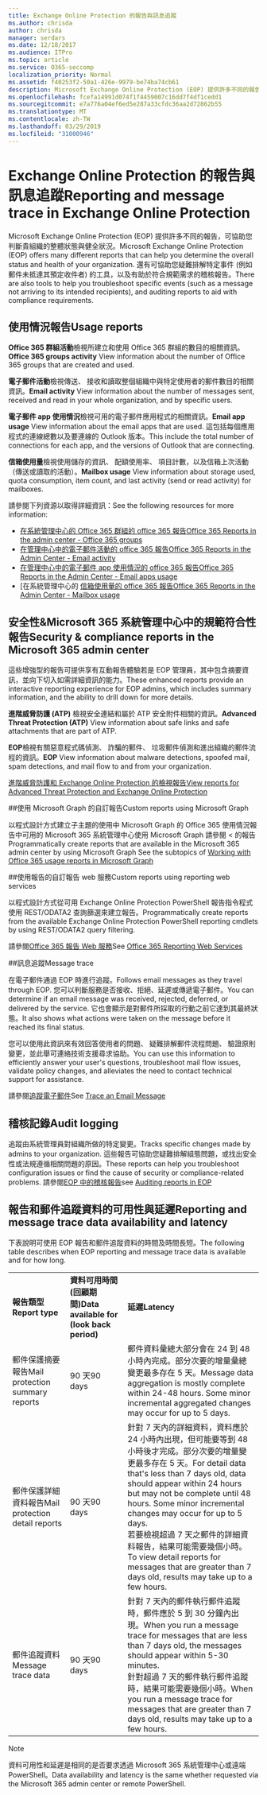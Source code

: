 ```yaml
---
title: Exchange Online Protection 的報告與訊息追蹤
ms.author: chrisda
author: chrisda
manager: serdars
ms.date: 12/18/2017
ms.audience: ITPro
ms.topic: article
ms.service: O365-seccomp
localization_priority: Normal
ms.assetid: f40253f2-50a1-426e-9979-be74ba74cb61
description: Microsoft Exchange Online Protection (EOP) 提供許多不同的報告，可協助您判斷貴組織的整體狀態與健全狀況。還有可協助您疑難排解特定事件 (例如郵件未抵達其預定收件者) 的工具，以及有助於符合規範需求的稽核報告。下表將說明 EOP 系統管理員可以使用的報告和疑難排解工具。
ms.openlocfilehash: fcefa14991d074f1f4459007c16dd7f4df1cedd1
ms.sourcegitcommit: e7a776a04ef6ed5e287a33cfdc36aa2d72862b55
ms.translationtype: MT
ms.contentlocale: zh-TW
ms.lasthandoff: 03/29/2019
ms.locfileid: "31000946"
---
```

# <a name="reporting-and-message-trace-in-exchange-online-protection"></a><span data-ttu-id="81425-105">Exchange Online Protection 的報告與訊息追蹤</span><span class="sxs-lookup"><span data-stu-id="81425-105">Reporting and message trace in Exchange Online Protection</span></span>

<span data-ttu-id="81425-106">Microsoft Exchange Online Protection (EOP) 提供許多不同的報告，可協助您判斷貴組織的整體狀態與健全狀況。</span><span class="sxs-lookup"><span data-stu-id="81425-106">Microsoft Exchange Online Protection (EOP) offers many different reports that can help you determine the overall status and health of your organization.</span></span> <span data-ttu-id="81425-107">還有可協助您疑難排解特定事件 (例如郵件未抵達其預定收件者) 的工具，以及有助於符合規範需求的稽核報告。</span><span class="sxs-lookup"><span data-stu-id="81425-107">There are also tools to help you troubleshoot specific events (such as a message not arriving to its intended recipients), and auditing reports to aid with compliance requirements.</span></span> 

## <a name="usage-reports"></a><span data-ttu-id="81425-108">使用情況報告</span><span class="sxs-lookup"><span data-stu-id="81425-108">Usage reports</span></span>

<span data-ttu-id="81425-109">**Office 365 群組活動**檢視所建立和使用 Office 365 群組的數目的相關資訊。</span><span class="sxs-lookup"><span data-stu-id="81425-109">**Office 365 groups activity** View information about the number of Office 365 groups that are created and used.</span></span>  

<span data-ttu-id="81425-110">**電子郵件活動**檢視傳送、 接收和讀取整個組織中與特定使用者的郵件數目的相關資訊。</span><span class="sxs-lookup"><span data-stu-id="81425-110">**Email activity** View information about the number of messages sent, received and read in your whole organization, and by specific users.</span></span>  

<span data-ttu-id="81425-111">**電子郵件 app 使用情況**檢視可用的電子郵件應用程式的相關資訊。</span><span class="sxs-lookup"><span data-stu-id="81425-111">**Email app usage** View information about the email apps that are used.</span></span> <span data-ttu-id="81425-112">這包括每個應用程式的連線總數以及要連線的 Outlook 版本。</span><span class="sxs-lookup"><span data-stu-id="81425-112">This include the total number of connections for each app, and the versions of Outlook that are connecting.</span></span>  

<span data-ttu-id="81425-113">**信箱使用量**檢視使用儲存的資訊、 配額使用率、 項目計數，以及信箱上次活動 （傳送或讀取的活動）。</span><span class="sxs-lookup"><span data-stu-id="81425-113">**Mailbox usage** View information about storage used, quota consumption, item count, and last activity (send or read activity) for mailboxes.</span></span>

<span data-ttu-id="81425-114">請參閱下列資源以取得詳細資訊：</span><span class="sxs-lookup"><span data-stu-id="81425-114">See the following resources for more information:</span></span>

- [<span data-ttu-id="81425-115">在系統管理中心的 Office 365 群組的 office 365 報告</span><span class="sxs-lookup"><span data-stu-id="81425-115">Office 365 Reports in the admin center - Office 365 groups</span></span>](https://go.microsoft.com/fwlink/p/?linkid=861610) 
- [<span data-ttu-id="81425-116">在管理中心中的電子郵件活動的 office 365 報告</span><span class="sxs-lookup"><span data-stu-id="81425-116">Office 365 Reports in the Admin Center - Email activity</span></span>](https://go.microsoft.com/fwlink/p/?linkid=859706) 
- [<span data-ttu-id="81425-117">在管理中心中的電子郵件 app 使用情況的 office 365 報告</span><span class="sxs-lookup"><span data-stu-id="81425-117">Office 365 Reports in the Admin Center - Email apps usage</span></span>](https://go.microsoft.com/fwlink/p/?linkid=859707)
- <span data-ttu-id="81425-118">[在系統管理中心的 [信箱使用量的 office 365 報告](https://go.microsoft.com/fwlink/p/?linkid=859708)</span><span class="sxs-lookup"><span data-stu-id="81425-118">[Office 365 Reports in the Admin Center - Mailbox usage](https://go.microsoft.com/fwlink/p/?linkid=859708)</span></span>

## <a name="security-amp-compliance-reports-in-the-microsoft-365-admin-center"></a><span data-ttu-id="81425-119">安全性&amp;Microsoft 365 系統管理中心中的規範符合性報告</span><span class="sxs-lookup"><span data-stu-id="81425-119">Security &amp; compliance reports in the Microsoft 365 admin center</span></span>

<span data-ttu-id="81425-120">這些增強型的報告可提供享有互動報告體驗若是 EOP 管理員，其中包含摘要資訊，並向下切入如需詳細資訊的能力。</span><span class="sxs-lookup"><span data-stu-id="81425-120">These enhanced reports provide an interactive reporting experience for EOP admins, which includes summary information, and the ability to drill down for more details.</span></span>  

<span data-ttu-id="81425-121">**進階威脅防護 (ATP)** 檢視安全連結和屬於 ATP 安全附件相關的資訊。</span><span class="sxs-lookup"><span data-stu-id="81425-121">**Advanced Threat Protection (ATP)** View information about safe links and safe attachments that are part of ATP.</span></span>  

<span data-ttu-id="81425-122">**EOP**檢視有關惡意程式碼偵測、 詐騙的郵件、 垃圾郵件偵測和進出組織的郵件流程的資訊。</span><span class="sxs-lookup"><span data-stu-id="81425-122">**EOP** View information about malware detections, spoofed mail, spam detections, and mail flow to and from your organization.</span></span>  

[<span data-ttu-id="81425-123">進階威脅防護和 Exchange Online Protection 的檢視報告</span><span class="sxs-lookup"><span data-stu-id="81425-123">View reports for Advanced Threat Protection and Exchange Online Protection</span></span>](https://go.microsoft.com/fwlink/p/?linkid=852409) 

##<a name="custom-reports-using-microsoft-graph"></a><span data-ttu-id="81425-124">使用 Microsoft Graph 的自訂報告</span><span class="sxs-lookup"><span data-stu-id="81425-124">Custom reports using Microsoft Graph</span></span>

<span data-ttu-id="81425-125">以程式設計方式建立子主題的<b0>使用中 Microsoft Graph 的 Office 365 使用情況報告</b0>中可用的 Microsoft 365 系統管理中心使用 Microsoft Graph 請參閱 < 的報告</span><span class="sxs-lookup"><span data-stu-id="81425-125">Programmatically create reports that are available in the Microsoft 365 admin center by using Microsoft Graph  See the subtopics of [Working with Office 365 usage reports in Microsoft Graph](https://go.microsoft.com/fwlink/p/?linkid=865135)</span></span> 

##<a name="custom-reports-using-reporting-web-services"></a><span data-ttu-id="81425-126">使用報告的自訂報告 web 服務</span><span class="sxs-lookup"><span data-stu-id="81425-126">Custom reports using reporting web services</span></span>

<span data-ttu-id="81425-127">以程式設計方式從可用 Exchange Online Protection PowerShell 報告指令程式使用 REST/ODATA2 查詢篩選來建立報告。</span><span class="sxs-lookup"><span data-stu-id="81425-127">Programmatically create reports from the available Exchange Online Protection PowerShell reporting cmdlets by using REST/ODATA2 query filtering.</span></span>

<span data-ttu-id="81425-128">請參閱[Office 365 報告 Web 服務](https://go.microsoft.com/fwlink/p/?LinkId=279926)</span><span class="sxs-lookup"><span data-stu-id="81425-128">See [Office 365 Reporting Web Services](https://go.microsoft.com/fwlink/p/?LinkId=279926)</span></span> 

##<a name="message-trace"></a><span data-ttu-id="81425-129">訊息追蹤</span><span class="sxs-lookup"><span data-stu-id="81425-129">Message trace</span></span>

<span data-ttu-id="81425-130">在電子郵件通過 EOP 時進行追蹤。</span><span class="sxs-lookup"><span data-stu-id="81425-130">Follows email messages as they travel through EOP.</span></span> <span data-ttu-id="81425-131">您可以判斷服務是否接收、拒絕、延遲或傳遞電子郵件。</span><span class="sxs-lookup"><span data-stu-id="81425-131">You can determine if an email message was received, rejected, deferred, or delivered by the service.</span></span> <span data-ttu-id="81425-132">它也會顯示是對郵件所採取的行動之前它達到其最終狀態。</span><span class="sxs-lookup"><span data-stu-id="81425-132">It also shows what actions were taken on the message before it reached its final status.</span></span>  

<span data-ttu-id="81425-133">您可以使用此資訊來有效回答使用者的問題、 疑難排解郵件流程問題、 驗證原則變更，並此舉可連絡技術支援尋求協助。</span><span class="sxs-lookup"><span data-stu-id="81425-133">You can use this information to efficiently answer your user's questions, troubleshoot mail flow issues, validate policy changes, and alleviates the need to contact technical support for assistance.</span></span>  

<span data-ttu-id="81425-134">請參閱[追蹤電子郵件](http://technet.microsoft.com/library/0c83cde6-5b09-4106-8587-c200cdc59094.aspx)</span><span class="sxs-lookup"><span data-stu-id="81425-134">See [Trace an Email Message](http://technet.microsoft.com/library/0c83cde6-5b09-4106-8587-c200cdc59094.aspx)</span></span> 

## <a name="audit-logging"></a><span data-ttu-id="81425-135">稽核記錄</span><span class="sxs-lookup"><span data-stu-id="81425-135">Audit logging</span></span>

<span data-ttu-id="81425-136">追蹤由系統管理員對組織所做的特定變更。</span><span class="sxs-lookup"><span data-stu-id="81425-136">Tracks specific changes made by admins to your organization.</span></span> <span data-ttu-id="81425-137">這些報告可協助您疑難排解組態問題，或找出安全性或法規遵循相關問題的原因。</span><span class="sxs-lookup"><span data-stu-id="81425-137">These reports can help you troubleshoot configuration issues or find the cause of security or compliance-related problems.</span></span>  <span data-ttu-id="81425-138">請參閱[EOP 中的稽核報告](auditing-reports-in-eop.md)</span><span class="sxs-lookup"><span data-stu-id="81425-138">see [Auditing reports in EOP](auditing-reports-in-eop.md)</span></span> 


## <a name="reporting-and-message-trace-data-availability-and-latency"></a><span data-ttu-id="81425-139">報告和郵件追蹤資料的可用性與延遲</span><span class="sxs-lookup"><span data-stu-id="81425-139">Reporting and message trace data availability and latency</span></span>

<span data-ttu-id="81425-140">下表說明可使用 EOP 報告和郵件追蹤資料的時間及時間長短。</span><span class="sxs-lookup"><span data-stu-id="81425-140">The following table describes when EOP reporting and message trace data is available and for how long.</span></span>
  
||||
|:-----|:-----|:-----|
|<span data-ttu-id="81425-141">**報告類型**</span><span class="sxs-lookup"><span data-stu-id="81425-141">**Report type**</span></span> <br/> |<span data-ttu-id="81425-142">**資料可用時間 (回顧期間)**</span><span class="sxs-lookup"><span data-stu-id="81425-142">**Data available for (look back period)**</span></span> <br/> |<span data-ttu-id="81425-143">**延遲**</span><span class="sxs-lookup"><span data-stu-id="81425-143">**Latency**</span></span> <br/> |
|<span data-ttu-id="81425-144">郵件保護摘要報告</span><span class="sxs-lookup"><span data-stu-id="81425-144">Mail protection summary reports</span></span>  <br/> |<span data-ttu-id="81425-145">90 天</span><span class="sxs-lookup"><span data-stu-id="81425-145">90 days</span></span>  <br/> |<span data-ttu-id="81425-p106">郵件資料彙總大部分會在 24 到 48 小時內完成。部分次要的增量彙總變更最多存在 5 天。</span><span class="sxs-lookup"><span data-stu-id="81425-p106">Message data aggregation is mostly complete within 24-48 hours. Some minor incremental aggregated changes may occur for up to 5 days.</span></span>  <br/> |
|<span data-ttu-id="81425-148">郵件保護詳細資料報告</span><span class="sxs-lookup"><span data-stu-id="81425-148">Mail protection detail reports</span></span>  <br/> |<span data-ttu-id="81425-149">90 天</span><span class="sxs-lookup"><span data-stu-id="81425-149">90 days</span></span>  <br/> |<span data-ttu-id="81425-p107">針對 7 天內的詳細資料，資料應於 24 小時內出現，但可能要等到 48 小時後才完成。部分次要的增量變更最多存在 5 天。</span><span class="sxs-lookup"><span data-stu-id="81425-p107">For detail data that's less than 7 days old, data should appear within 24 hours but may not be complete until 48 hours. Some minor incremental changes may occur for up to 5 days.</span></span>  <br/> <span data-ttu-id="81425-152">若要檢視超過 7 天之郵件的詳細資料報告，結果可能需要幾個小時。</span><span class="sxs-lookup"><span data-stu-id="81425-152">To view detail reports for messages that are greater than 7 days old, results may take up to a few hours.</span></span>  <br/> |
|<span data-ttu-id="81425-153">郵件追蹤資料</span><span class="sxs-lookup"><span data-stu-id="81425-153">Message trace data</span></span>  <br/> |<span data-ttu-id="81425-154">90 天</span><span class="sxs-lookup"><span data-stu-id="81425-154">90 days</span></span>  <br/> |<span data-ttu-id="81425-155">針對 7 天內的郵件執行郵件追蹤時，郵件應於 5 到 30 分鐘內出現。</span><span class="sxs-lookup"><span data-stu-id="81425-155">When you run a message trace for messages that are less than 7 days old, the messages should appear within 5-30 minutes.</span></span>  <br/> <span data-ttu-id="81425-156">針對超過 7 天的郵件執行郵件追蹤時，結果可能需要幾個小時。</span><span class="sxs-lookup"><span data-stu-id="81425-156">When you run a message trace for messages that are greater than 7 days old, results may take up to a few hours.</span></span>  <br/> |
   
> [!NOTE]
> <span data-ttu-id="81425-157">資料可用性和延遲是相同的是否要求透過 Microsoft 365 系統管理中心或遠端 PowerShell。</span><span class="sxs-lookup"><span data-stu-id="81425-157">Data availability and latency is the same whether requested via the Microsoft 365 admin center or remote PowerShell.</span></span> 
  

